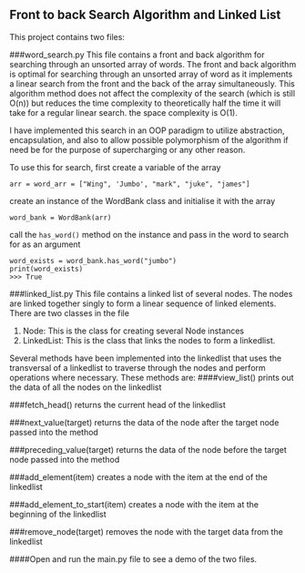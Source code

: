 ## Front to back Search Algorithm and Linked List
This project contains two files:


###word_search.py
This file contains a front and back algorithm for searching through an unsorted array of words.
The front and back algorithm is optimal for searching through an unsorted array of word as it implements a linear 
search from the front and the back of the array simultaneously. This algorithm method does not affect the complexity
of the search (which is still O(n)) but reduces the time complexity to theoretically half the time it will take for 
a regular linear search. the space complexity is O(1).
 
I have implemented this search in an OOP paradigm to utilize abstraction, encapsulation, and also to allow possible
polymorphism of the algorithm if need be for the purpose of supercharging or any other reason.
  

To use this for search, first create a variable of the array
```
arr = word_arr = ["Wing", 'Jumbo', "mark", "juke", "james"]
```
create an instance of the WordBank class and initialise it with the array

```
word_bank = WordBank(arr)
```
call the `has_word()` method on the instance and pass in the word to search for as an argument

```
word_exists = word_bank.has_word("jumbo")
print(word_exists)
>>> True
```


###linked_list.py
This file contains a linked list of several nodes. The nodes are linked together singly to form a linear sequence of
linked elements. There are two classes in the file 
1. Node: This is the class for creating several Node instances
2. LinkedList: This is the class that links the nodes to form a linkedlist.

Several methods have been implemented into the linkedlist that uses the transversal of a linkedlist to traverse through the nodes and 
perform operations where necessary. These methods are:
####view_list()
prints out the data of all the nodes on the linkedlist

###fetch_head()
returns the current head of the linkedlist

###next_value(target)
returns the data of the node after the target node passed into the method

###preceding_value(target)
returns the data of the node before the target node passed into the method

###add_element(item)
creates a node with the item at the end of the linkedlist

###add_element_to_start(item)
creates a node with the item at the beginning of the linkedlist

###remove_node(target)
removes the node with the target data from the linkedlist



####Open and run the main.py file to see a demo of the two files.